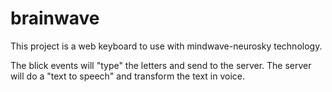 # brainwave

This project is a web keyboard to use with mindwave-neurosky technology.

The blick events will "type" the letters and send to the server.
The server will do a "text to speech" and transform the text in voice.
